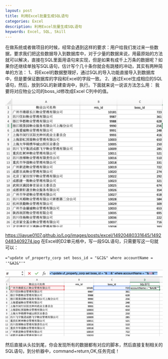 ```yaml
---
layout: post
title: 利用Excel批量生成SQL语句
categories: Excel
description: 利用Excel批量生成SQL语句
keywords: Excel, SQL, Skill
---
```

在做系统或者做项目的时候，经常会遇到这样的要求：用户给我们发过来一些数据，要求我们把这些数据导入到数据库中，对于少量的数据来说，用最原始的方法就可以解决，直接在SQL里面用语句来实现，但是如果有成千上万条的数据呢？如果你还继续单独写SQL语句，估计写个几十条你就会有跳楼的冲动，其实有两种简单的方法：
   1、将Excel的数据整理好，通过SQL的导入功能直接导入到数据库中，但是要保证数据库的字段和Excel的字段一致。
   2、通过Excel生成相应的SQL语句，然后，放到SQL的新建查询中，执行。下面就来说一说该方法怎么用：
   我要将对应物业公司的boss_id修改成Excel C列中的值。
   
![1](media/14920480331645/14920483409274.png)

https://jiayue0107.github.io/Log/images/posts/excel/14920480331645/14920483409274.jpg
在Excel的D2单元格中，写一段SQL语句，只需要写这一句就可以：

`="update uf_property_corp set boss_id = "&C2&" where accountName = '"&A2&"'"`

![2](media/14920480331645/14920486412508.png)

然后直接从头拉到尾，你会发现所有的数据都有对应的脚本，然后直接复制相关的SQL语句，到分析器中，command+return,OK,任务完成！

